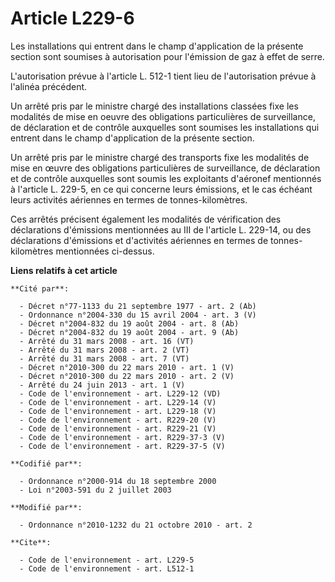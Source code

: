 # Article L229-6

Les installations qui entrent dans le champ d'application de la présente section sont soumises à autorisation pour l'émission
de gaz à effet de serre.

L'autorisation prévue à l'article L. 512-1 tient lieu de l'autorisation prévue à l'alinéa précédent. 

Un arrêté pris par le ministre chargé des installations classées fixe les modalités de mise en oeuvre des obligations
particulières de surveillance, de déclaration et de contrôle auxquelles sont soumises les installations qui entrent dans le
champ d'application de la présente section. 

Un arrêté pris par le ministre chargé des transports fixe les modalités de mise en œuvre des obligations particulières de
surveillance, de déclaration et de contrôle auxquelles sont soumis les exploitants d'aéronef mentionnés à l'article L. 229-5,
en ce qui concerne leurs émissions, et le cas échéant leurs activités aériennes en termes de tonnes-kilomètres. 

Ces arrêtés précisent également les modalités de vérification des déclarations d'émissions mentionnées au III de l'article L.
229-14, ou des déclarations d'émissions et d'activités aériennes en termes de tonnes-kilomètres mentionnées ci-dessus.

**Liens relatifs à cet article**

	**Cité par**:

	  - Décret n°77-1133 du 21 septembre 1977 - art. 2 (Ab)
	  - Ordonnance n°2004-330 du 15 avril 2004 - art. 3 (V)
	  - Décret n°2004-832 du 19 août 2004 - art. 8 (Ab)
	  - Décret n°2004-832 du 19 août 2004 - art. 9 (Ab)
	  - Arrêté du 31 mars 2008 - art. 16 (VT)
	  - Arrêté du 31 mars 2008 - art. 2 (VT)
	  - Arrêté du 31 mars 2008 - art. 7 (VT)
	  - Décret n°2010-300 du 22 mars 2010 - art. 1 (V)
	  - Décret n°2010-300 du 22 mars 2010 - art. 2 (V)
	  - Arrêté du 24 juin 2013 - art. 1 (V)
	  - Code de l'environnement - art. L229-12 (VD)
	  - Code de l'environnement - art. L229-14 (V)
	  - Code de l'environnement - art. L229-18 (V)
	  - Code de l'environnement - art. R229-20 (V)
	  - Code de l'environnement - art. R229-21 (V)
	  - Code de l'environnement - art. R229-37-3 (V)
	  - Code de l'environnement - art. R229-37-5 (V)

	**Codifié par**:

	  - Ordonnance n°2000-914 du 18 septembre 2000
	  - Loi n°2003-591 du 2 juillet 2003

	**Modifié par**:

	  - Ordonnance n°2010-1232 du 21 octobre 2010 - art. 2

	**Cite**:

	  - Code de l'environnement - art. L229-5
	  - Code de l'environnement - art. L512-1
